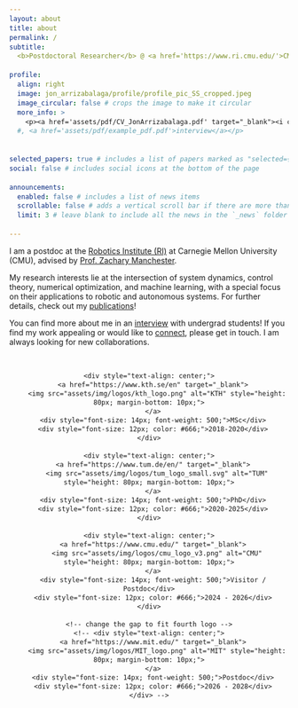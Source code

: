 ```yaml
---
layout: about
title: about
permalink: /
subtitle: 
  <b>Postdoctoral Researcher</b> @ <a href='https://www.ri.cmu.edu/'>CMU Robotics Institute</a>

profile:
  align: right
  image: jon_arrizabalaga/profile/profile_pic_SS_cropped.jpeg
  image_circular: false # crops the image to make it circular
  more_info: >  
    <p><a href='assets/pdf/CV_JonArrizabalaga.pdf' target="_blank"><i class="fas fa-file-alt" style="margin-right:5px;"></i>Resume/CV</a></p>
  #, <a href='assets/pdf/example_pdf.pdf'>interview</a></p>
    

selected_papers: true # includes a list of papers marked as "selected={true}"
social: false # includes social icons at the bottom of the page

announcements:
  enabled: false # includes a list of news items
  scrollable: false # adds a vertical scroll bar if there are more than 3 news items
  limit: 3 # leave blank to include all the news in the `_news` folder

---
```


I am a postdoc at the [Robotics Institute (RI)](https://www.ri.cmu.edu/) at Carnegie Mellon University (CMU), advised by [Prof. Zachary Manchester](http://zacmanchester.com/).


<!-- Before pursuing my doctoral studies, I obtained my PhD  at the Technical University of Munich (TUM), my MSc. degree in at [KTH Royal Institute of Technology](https://www.kth.se/en) and wrote the MSc. Thesis at the robotics department of [Bosch Research](https://www.bosch-ai.com/) (Germany, 2020). -->


My research interests lie at the intersection of system dynamics, control theory, numerical optimization, and machine learning, with a special focus on their applications to robotic and autonomous systems. For further details, check out my [publications](#papers-section)!

You can find more about me in an [interview](assets/pdf/NavigatorWS2324.pdf#page=18) with undergrad students! If you find my work appealing or would like to [connect](mailto:jarrizab@andrew.cmu.edu), please get in touch. I am always looking for new collaborations.

<div style="text-align: center; margin: 30px 0;">
  <div style="display: inline-flex; gap: 40px; align-items: flex-start; flex-wrap: wrap; justify-content: center;">
    
    <div style="text-align: center;">
      <a href="https://www.kth.se/en" target="_blank">
        <img src="assets/img/logos/kth_logo.png" alt="KTH" style="height: 80px; margin-bottom: 10px;">
      </a>
      <div style="font-size: 14px; font-weight: 500;">MSc</div>
      <div style="font-size: 12px; color: #666;">2018-2020</div>
    </div>

    <div style="text-align: center;">
      <a href="https://www.tum.de/en/" target="_blank">
        <img src="assets/img/logos/tum_logo_small.svg" alt="TUM" style="height: 80px; margin-bottom: 10px;">
      </a>
      <div style="font-size: 14px; font-weight: 500;">PhD</div>
      <div style="font-size: 12px; color: #666;">2020-2025</div>
    </div>
    
    <div style="text-align: center;">
      <a href="https://www.cmu.edu/" target="_blank">
        <img src="assets/img/logos/cmu_logo_v3.png" alt="CMU" style="height: 80px; margin-bottom: 10px;">
      </a>
      <div style="font-size: 14px; font-weight: 500;">Visitor / Postdoc</div>
      <div style="font-size: 12px; color: #666;">2024 - 2026</div>
    </div>
    
    <!-- change the gap to fit fourth logo -->
    <!-- <div style="text-align: center;">
      <a href="https://www.mit.edu/" target="_blank">
        <img src="assets/img/logos/MIT_logo.png" alt="MIT" style="height: 80px; margin-bottom: 10px;">
      </a>
      <div style="font-size: 14px; font-weight: 500;">Postdoc</div>
      <div style="font-size: 12px; color: #666;">2026 - 2028</div>
    </div> -->

  </div>
</div>